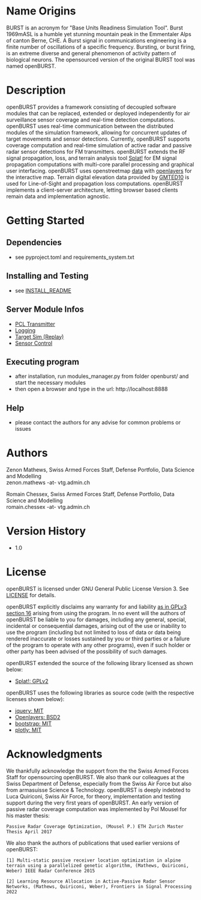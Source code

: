 
# Name Origins

BURST is an acronym for "Base Units Readiness Simulation Tool". Burst 1969mASL is a humble yet stunning mountain peak in the Emmentaler Alps of canton Berne, CHE. A Burst signal in communications engineering is a finite number of oscillations of a specific frequency. Bursting, or burst firing, is an extreme diverse and general phenomenon of activity pattern of biological neurons. The opensourced version of the original BURST tool was named openBURST.

# Description

openBURST provides a framework consisting of decoupled software modules that can be replaced, extended or deployed independently for air surveillance sensor coverage and real-time detection computations. openBURST uses real-time communication between the distributed modules of the simulation framework, allowing for concurrent updates of target movements and sensor detections. Currently, openBURST supports coverage computation and real-time simulation of active radar and passive radar sensor detections for FM transmitters. openBURST extends the RF signal propagation, loss, and terrain analysis tool [Splat!](https://www.qsl.net/kd2bd/splat.html) for EM signal propagation computations with multi-core parallel processing and graphical user interfacing. openBURST uses openstreetmap [data](https://openstreetmap.org) with [openlayers](https://openlayers.org) for the interactive map. Terrain digital elevation data provided by [GMTED10](https://www.usgs.gov/coastal-changes-and-impacts/gmted2010) is used for Line-of-Sight and propagation loss computations. openBURST implements a client-server architecture, letting browser based clients remain data and implementation agnostic.

# Getting Started

## Dependencies

* see pyproject.toml and requirements_system.txt

## Installing and Testing

* see [INSTALL_README](./INSTALL_README.md)


## Server Module Infos

* [PCL Transmitter](./PCL_Tx_Antennas_README.md)
* [Logging](./LOGGING_README.md)
* [Target Sim (Replay)](./REPLAY_README.md)
* [Sensor Control](./SENSOR_CONTROL_README.md)

## Executing program

* after installation, run modules_manager.py from folder openburst/ and start the necessary modules
* then open a browser and type in the url: http://localhost:8888


## Help

* please contact the authors for any advise for common problems or issues

# Authors

Zenon Mathews, Swiss Armed Forces Staff, Defense Portfolio, Data Science and Modelling  
zenon.mathews -at- vtg.admin.ch

Romain Chessex, Swiss Armed Forces Staff, Defense Portfolio, Data Science and Modelling  
romain.chessex -at- vtg.admin.ch

# Version History

* 1.0

# License

openBURST is licensed under GNU General Public License Version 3. See [LICENSE](../../LICENSE) for details.

openBURST explicitly disclaims any warranty for and liability [as in GPLv3 section 16](https://www.gnu.org/licenses/gpl-3.0.en.html) arising from using the program. In no event will the authors of openBURST be liable to you for damages, including any general, special, incidental or consequential damages, arising out of the use or inability to use the program (including but not limited to loss of data or data being rendered inaccurate or losses sustained by you or third parties or a failure of the program to operate with any other programs), even if such holder or other party has been advised of the possibility of such damages. 

openBURST extended the source of the following library licensed as shown below: 

* [Splat!: GPLv2](https://www.qsl.net/kd2bd/splat.html)

openBURST uses the following libraries as source code (with the respective licenses shown below): 

* [jquery: MIT](https://jquery.com/license/) 
* [Openlayers: BSD2](https://raw.githubusercontent.com/openlayers/ol3/master/LICENSE.md) 
* [bootstrap: MIT](https://getbootstrap.com/) 
* [plotly: MIT](https://plotly.com/javascript/is-plotly-free/)


# Acknowledgments

We thankfully acknowledge the support from the the Swiss Armed Forces Staff for opensourcing openBURST. We also thank our colleagues at the Swiss Department of Defense, especially from the Swiss Air Force but also from armasuisse Science & Technology. openBURST is deeply indebted to Luca Quiriconi, Swiss Air Force, for theory, implementation and testing support during the very first years of openBURST. An early version of passive radar coverage computation was implemented by Pol Mousel for his master thesis:
```
Passive Radar Coverage Optimization, (Mousel P.) ETH Zurich Master Thesis April 2017
```
We also thank the authors of publications that used earlier versions of openBURST:
```
[1] Multi-static passive receiver location optimization in alpine terrain using a parallelized genetic algorithm, (Mathews, Quiriconi, Weber) IEEE Radar Conference 2015

[2] Learning Resource Allocation in Active-Passive Radar Sensor Networks, (Mathews, Quiriconi, Weber), Frontiers in Signal Processing 2022
```
